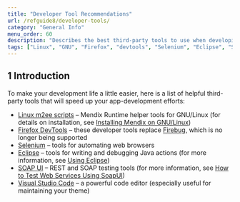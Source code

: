 ```yaml
---
title: "Developer Tool Recommendations"
url: /refguide8/developer-tools/
category: "General Info"
menu_order: 60
description: "Describes the best third-party tools to use when developing with Mendix."
tags: ["Linux", "GNU", "Firefox", "devtools", "Selenium", "Eclipse", "SOAP", "REST", "Visual Studio Code", "studio pro"]
---
```


## 1 Introduction

To make your development life a little easier, here is a list of helpful third-party tools that will speed up your app-development efforts:

* [Linux m2ee scripts](https://github.com/mendix/m2ee-tools) – Mendix Runtime helper tools for GNU/Linux (for details on installation, see [Installing Mendix on GNU/Linux](https://github.com/mendix/m2ee-tools/blob/master/doc/README.md))
* [Firefox DevTools](https://www.mozilla.org/en-US/firefox/developer/?utm_source=firebug&utm_medium=lp&utm_campaign=switch&utm_content=landingpage) – these developer tools replace [Firebug](https://getfirebug.com/), which is no longer being supported
* [Selenium](https://www.seleniumhq.org/) – tools for automating web browsers
* [Eclipse](http:/www.eclipse.org/downloads/) – tools for writing and debugging Java actions (for more information, see [Using Eclipse](/refguide8/using-eclipse/))
* [SOAP UI](https:/www.soapui.org/) – REST and SOAP testing tools (for more information, see [How to Test Web Services Using SoapUI](/howto8/testing/testing-web-services-using-soapui/))
* [Visual Studio Code](https://code.visualstudio.com/) – a powerful code editor (especially useful for maintaining your theme)
